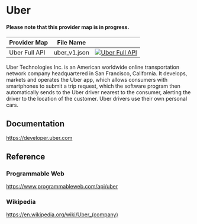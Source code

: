# Uber

#### Please note that this provider map is in progress.

| Provider Map  | File Name    |                                                                                                                                                                                                                             |
|---------------|--------------|-----------------------------------------------------------------------------------------------------------------------------------------------------------------------------------------------------------------------------|
| Uber Full API | uber_v1.json | [![Uber Full API](https://d233zlhvpze22y.cloudfront.net/github/bitscoopaddbuttonxsmall.png)](https://bitscoop.com/maps/create?source=https://raw.githubusercontent.com/bitscooplabs/provider-maps/master/uber/uber_v1.json) |

Uber Technologies Inc. is an American worldwide online transportation network company headquartered in San Francisco, California. It develops, markets and operates the Uber app, which allows consumers with smartphones to submit a trip request, which the software program then automatically sends to the Uber driver nearest to the consumer, alerting the driver to the location of the customer. Uber drivers use their own personal cars.

## Documentation
https://developer.uber.com

## Reference

### Programmable Web
https://www.programmableweb.com/api/uber

### Wikipedia
https://en.wikipedia.org/wiki/Uber_(company)